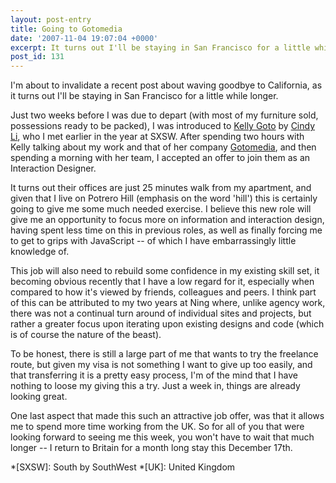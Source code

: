 ```yaml
---
layout: post-entry
title: Going to Gotomedia
date: '2007-11-04 19:07:04 +0000'
excerpt: It turns out I'll be staying in San Francisco for a little while longer.
post_id: 131
---
```

I'm about to invalidate a recent post about waving goodbye to California, as it turns out I'll be staying in San Francisco for a little while longer.

Just two weeks before I was due to depart (with most of my furniture sold, possessions ready to be packed), I was introduced to [Kelly Goto][1] by [Cindy Li][2], who I met earlier in the year at SXSW. After spending two hours with Kelly talking about my work and that of her company [Gotomedia][3], and then spending a morning with her team, I accepted an offer to join them as an Interaction Designer.

It turns out their offices are just 25 minutes walk from my apartment, and given that I live on Potrero Hill (emphasis on the word 'hill') this is certainly going to give me some much needed exercise. I believe this new role will give me an opportunity to focus more on information and interaction design, having spent less time on this in previous roles, as well as finally forcing me to get to grips with JavaScript -- of which I have embarrassingly little knowledge of.

This job will also need to rebuild some confidence in my existing skill set, it becoming obvious recently that I have a low regard for it, especially when compared to how it's viewed by friends, colleagues and peers. I think part of this can be attributed to my two years at Ning where, unlike agency work, there was not a continual turn around of individual sites and projects, but rather a greater focus upon iterating upon existing designs and code (which is of course the nature of the beast).

To be honest, there is still a large part of me that wants to try the freelance route, but given my visa is not something I want to give up too easily, and that transferring it is a pretty easy process, I'm of the mind that I have nothing to loose my giving this a try. Just a week in, things are already looking great.

One last aspect that made this such an attractive job offer, was that it allows me to spend more time working from the UK. So for all of you that were looking forward to seeing me this week, you won't have to wait that much longer -- I return to Britain for a month long stay this December 17th.

[1]: http://en.wikipedia.org/wiki/Kelly_Goto
[2]: http://www.cindyli.com/
[3]: http://www.gotomedia.com/

*[SXSW]: South by SouthWest
*[UK]: United Kingdom